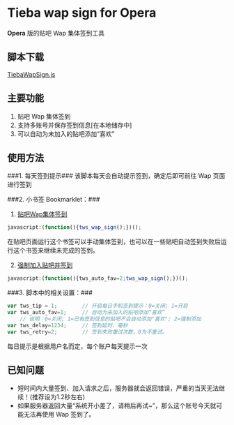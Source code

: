 ﻿# Tieba wap sign for Opera #

**Opera** 版的贴吧 Wap 集体签到工具

## 脚本下载 ##
[TiebaWapSign.js](https://raw.github.com/izml/tws/master/TiebaWapSign.js)

## 主要功能 ##
1. 贴吧 Wap 集体签到
2. 支持多账号并保存签到信息[在本地储存中]
3. 可以自动为未加入的贴吧添加“喜欢”

## 使用方法 ##

###1. 每天签到提示###
该脚本每天会自动提示签到，确定后即可前往 Wap 页面进行签到

###2. 小书签 Bookmarklet：###
1. [贴吧Wap集体签到](javascript:a;)
```javascript
javascript:(function(){tws_wap_sign();})();
```
在贴吧页面运行这个书签可以手动集体签到，也可以在一些贴吧自动签到失败后运行这个书签来继续未完成的签到。

2. [强制加入贴吧并签到](javascript:a;)
```javascript
javascript:(function(){tws_auto_fav=2;tws_wap_sign();})();
```

###3. 脚本中的相关设置：###
```javascript
var tws_tip = 1;		// 开启每日手机签到提示：0=关闭; 1=开启
var tws_auto_fav=1;		// 自动为未加入的贴吧添加“喜欢”
	// 说明：0=关闭; 1=已有签到信息的贴吧不会自动添加"喜欢"; 2=强制添加
var tws_delay=1234;		// 签到延时，毫秒
var tws_retry=2;		// 签到失败重试次数，0为不重试。
```
每日提示是根据用户名而定，每个账户每天提示一次

## 已知问题 ##
* 短时间内大量签到、加入请求之后，服务器就会返回错误，严重的当天无法继续！(推荐设为1.2秒左右)
* 如果服务器返回大量“系统开小差了，请稍后再试~”，那么这个账号今天就可能无法再使用 Wap 签到了。
